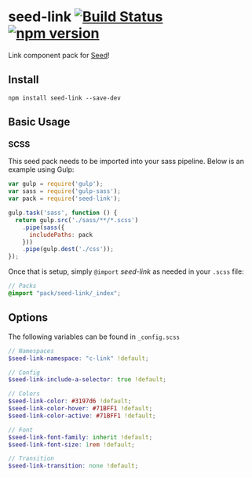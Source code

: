 # seed-link [![Build Status](https://travis-ci.org/helpscout/seed-link.svg?branch=master)](https://travis-ci.org/helpscout/seed-link) [![npm version](https://badge.fury.io/js/seed-link.svg)](https://badge.fury.io/js/seed-link)

Link component pack for [Seed](https://github.com/helpscout/seed)!

## Install
```
npm install seed-link --save-dev
```


## Basic Usage

### SCSS
This seed pack needs to be imported into your sass pipeline. Below is an example using Gulp:


```javascript
var gulp = require('gulp');
var sass = require('gulp-sass');
var pack = require('seed-link');

gulp.task('sass', function () {
  return gulp.src('./sass/**/*.scss')
    .pipe(sass({
      includePaths: pack
    }))
    .pipe(gulp.dest('./css'));
});
```

Once that is setup, simply `@import` *seed-link* as needed in your `.scss` file:

```scss
// Packs
@import "pack/seed-link/_index";
```

## Options

The following variables can be found in `_config.scss`

```scss
// Namespaces
$seed-link-namespace: "c-link" !default;

// Config
$seed-link-include-a-selector: true !default;

// Colors
$seed-link-color: #3197d6 !default;
$seed-link-color-hover: #71BFF1 !default;
$seed-link-color-active: #71BFF1 !default;

// Font
$seed-link-font-family: inherit !default;
$seed-link-font-size: 1rem !default;

// Transition
$seed-link-transition: none !default;
```
